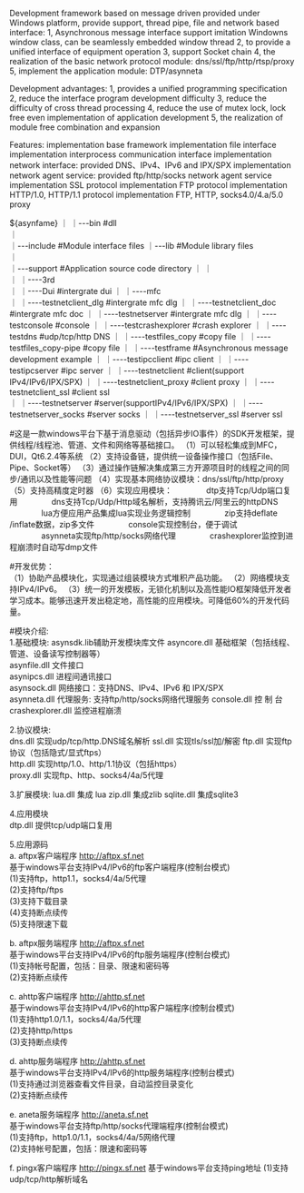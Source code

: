 Development framework based on message driven provided under Windows platform, provide support, thread pipe, file and network based interface: 
    1, Asynchronous message interface support imitation Windowns window class, can be seamlessly embedded window thread 
    2, to provide a unified interface of equipment operation 
    3, support Socket chain 
    4, the realization of the basic network protocol module: dns/ssl/ftp/http/rtsp/proxy 
    5, implement the application module: DTP/asynneta 

Development advantages: 
    1, provides a unified programming specification 
    2, reduce the interface program development difficulty 
    3, reduce the difficulty of cross thread processing 
    4, reduce the use of mutex lock, lock free even implementation of application development 
    5, the realization of module free combination and expansion 

Features: 
    implementation base framework 
    implementation file interface 
    implementation interprocess communication interface 
    implementation network interface: provided DNS、IPv4、IPv6 and IPX/SPX 
    implementation network agent service: provided ftp/http/socks network agent service 
    implementation SSL protocol 
    implementation FTP protocol 
    implementation HTTP/1.0, HTTP/1.1 protocol 
    implementation FTP, HTTP, socks4.0/4.a/5.0 proxy 

${asynfame}
     ｜
     ｜---bin                                     #dll  
     ｜                                           
     ｜---include                                 #Module interface files 
     ｜---lib                                     #Module library files  
     ｜                                           
     ｜---support                                 #Application source code directory 
     ｜    ｜                                     
     ｜    ｜----3rd                              
     ｜           ｜----Dui                       #intergrate dui 
     ｜           ｜----mfc                       
     ｜                 ｜----testnetclient_dlg   #intergrate mfc dlg 
     ｜                 ｜----testnetclient_doc   #intergrate mfc doc 
     ｜                 ｜----testnetserver       #intergrate mfc dlg 
     ｜    ｜----testconsole                      #console 
     ｜    ｜----testcrashexplorer                #crash explorer 
     ｜    ｜----testdns                          #udp/tcp/http DNS 
     ｜    ｜----testfiles_copy                   #copy file 
     ｜    ｜----testfiles_copy-pipe              #copy file 
     ｜    ｜----testframe                        #Asynchronous message development example 
     ｜    ｜----testipcclient                    #ipc client 
     ｜    ｜----testipcserver                    #ipc server 
     ｜    ｜----testnetclient                    #client(support IPv4/IPv6/IPX/SPX) 
     ｜    ｜----testnetclient_proxy              #client proxy 
     ｜    ｜----testnetclient_ssl                #client ssl  
     ｜    ｜----testnetserver                    #server(supportIPv4/IPv6/IPX/SPX) 
     ｜    ｜----testnetserver_socks              #server socks 
     ｜    ｜----testnetserver_ssl                #server ssl 

#这是一款windows平台下基于消息驱动（包括异步IO事件）的SDK开发框架，提供线程/线程池、管道、文件和网络等基础接口。
（1）可以轻松集成到MFC，DUI，Qt6.2.4等系统
（2）支持设备链，提供统一设备操作接口（包括File、Pipe、Socket等）
（3）通过操作链解决集成第三方开源项目时的线程之间的同步/通讯以及性能等问题
（4）实现基本网络协议模块：dns/ssl/ftp/http/proxy
（5）支持高精度定时器
（6）实现应用模块：
　　　　dtp支持Tcp/Udp端口复用
　　　　dns支持Tcp/Udp/Http域名解析，支持腾讯云/阿里云的httpDNS
　　　　lua方便应用产品集成lua实现业务逻辑控制
　　　　zip支持deflate /inflate数据，zip多文件
　　　　console实现控制台，便于调试
　　　　asynneta实现ftp/http/socks网络代理
　　　　crashexplorer监控到进程崩溃时自动写dmp文件

#开发优势：  
（1）协助产品模块化，实现通过组装模块方式堆积产品功能。
（2）网络模块支持IPv4/IPv6。
（3）统一的开发模板，无锁化机制以及高性能IO框架降低开发者学习成本。能够迅速开发出稳定地，高性能的应用模块。可降低60%的开发代码量。

#模块介绍:  
1.基础模块: asynsdk.lib辅助开发模块库文件 
     asyncore.dll 基础框架（包括线程、管道、设备读写控制器等）  
     asynfile.dll 文件接口  
     asynipcs.dll 进程间通讯接口  
     asynsock.dll 网络接口：支持DNS、IPv4、IPv6 和 IPX/SPX  
     asynneta.dll 代理服务: 支持ftp/http/socks网络代理服务 
      console.dll 控 制 台 
crashexplorer.dll 监控进程崩溃 

2.协议模块:   
    dns.dll 实现udp/tcp/http.DNS域名解析 
    ssl.dll 实现tls/ssl加/解密 
    ftp.dll 实现ftp协议（包括隐式/显式ftps）  
   http.dll 实现http/1.0、http/1.1协议（包括https）  
  proxy.dll 实现ftp、http、socks4/4a/5代理  

3.扩展模块: 
     lua.dll 集成 lua 
     zip.dll 集成zlib 
  sqlite.dll 集成sqlite3 

4.应用模块  
     dtp.dll 提供tcp/udp端口复用  

5.应用源码  
   a. aftpx客户端程序 http://aftpx.sf.net  
      基于windows平台支持IPv4/IPv6的ftp客户端程序(控制台模式)  
      (1)支持ftp，http1.1，socks4/4a/5代理  
      (2)支持ftp/ftps  
      (3)支持下载目录  
      (4)支持断点续传  
      (5)支持限速下载  
      
   b. aftpx服务端程序 http://aftpx.sf.net  
      基于windows平台支持IPv4/IPv6的ftp服务端程序(控制台模式)  
      (1)支持帐号配置，包括：目录、限速和密码等  
      (2)支持断点续传  

   c. ahttp客户端程序 http://ahttp.sf.net  
      基于windows平台支持IPv4/IPv6的http客户端程序(控制台模式)  
      (1)支持http1.0/1.1，socks4/4a/5代理  
      (2)支持http/https  
      (3)支持断点续传  
      
   d. ahttp服务端程序 http://ahttp.sf.net  
      基于windows平台支持IPv4/IPv6的http服务端程序(控制台模式)  
      (1)支持通过浏览器查看文件目录，自动监控目录变化  
      (2)支持断点续传
      
   e. aneta服务端程序 http://aneta.sf.net  
      基于windows平台支持ftp/http/socks代理端程序(控制台模式)  
      (1)支持ftp，http1.0/1.1，socks4/4a/5网络代理      
      (2)支持帐号配置，包括：限速和密码等
   
   f. pingx客户端程序 http://pingx.sf.net
      基于windows平台支持ping地址
      (1)支持udp/tcp/http解析域名